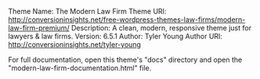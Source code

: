 Theme Name:         The Modern Law Firm
Theme URI:          http://conversioninsights.net/free-wordpress-themes-law-firms/modern-law-firm-premium/
Description:        A clean, modern, responsive theme just for lawyers & law firms.
Version:            6.5.1
Author:             Tyler Young
Author URI:         http://conversioninsights.net/tyler-young





For full documentation, open this theme's "docs" directory and open the "modern-law-firm-documentation.html" file.


